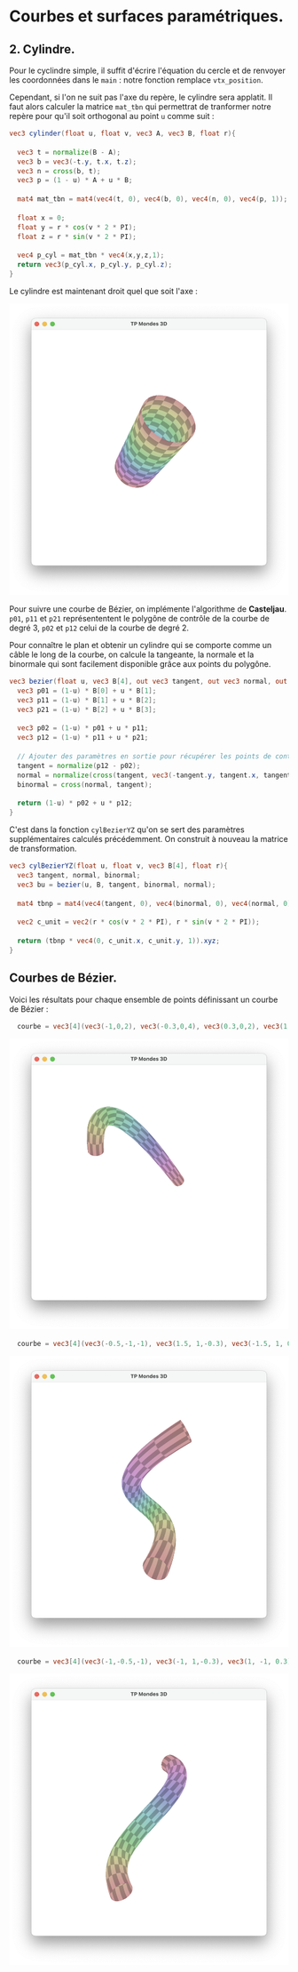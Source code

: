 # Courbes et surfaces paramétriques. 

## 2. Cylindre. 

Pour le cyclindre simple, il suffit d'écrire l'équation du cercle et de renvoyer les coordonnées dans le ```main``` : notre fonction remplace ```vtx_position```.

Cependant, si l'on ne suit pas l'axe du repère, le cylindre sera applatit. Il faut alors calculer la matrice ```mat_tbn``` qui permettrat de tranformer notre repère pour qu'il soit orthogonal au point ```u``` comme suit :

```glsl
vec3 cylinder(float u, float v, vec3 A, vec3 B, float r){

  vec3 t = normalize(B - A); 
  vec3 b = vec3(-t.y, t.x, t.z);
  vec3 n = cross(b, t);
  vec3 p = (1 - u) * A + u * B;

  mat4 mat_tbn = mat4(vec4(t, 0), vec4(b, 0), vec4(n, 0), vec4(p, 1));

  float x = 0;
  float y = r * cos(v * 2 * PI);
  float z = r * sin(v * 2 * PI);

  vec4 p_cyl = mat_tbn * vec4(x,y,z,1);
  return vec3(p_cyl.x, p_cyl.y, p_cyl.z);
}
```

Le cylindre est maintenant droit quel que soit l'axe : 

<p>
    <img src="cylinder.png">
</p>

Pour suivre une courbe de Bézier, on implémente l'algorithme de **Casteljau**.
```p01```, ```p11``` et ```p21``` représententent le polygône de contrôle de la courbe de degré 3, ```p02``` et ```p12``` celui de la courbe de degré 2. 

Pour connaître le plan et obtenir un cylindre qui se comporte comme un câble le long de la courbe, on calcule la tangeante, la normale et la binormale qui sont facilement disponible grâce aux points du polygône. 

```glsl
vec3 bezier(float u, vec3 B[4], out vec3 tangent, out vec3 normal, out vec3 binormal){
  vec3 p01 = (1-u) * B[0] + u * B[1];
  vec3 p11 = (1-u) * B[1] + u * B[2];
  vec3 p21 = (1-u) * B[2] + u * B[3];

  vec3 p02 = (1-u) * p01 + u * p11; 
  vec3 p12 = (1-u) * p11 + u * p21;

  // Ajouter des paramètres en sortie pour récupérer les points de contrôle.
  tangent = normalize(p12 - p02);
  normal = normalize(cross(tangent, vec3(-tangent.y, tangent.x, tangent.z)));
  binormal = cross(normal, tangent);

  return (1-u) * p02 + u * p12;
}
```

C'est dans la fonction ```cylBezierYZ``` qu'on se sert des paramètres supplémentaires calculés précédemment. On construit à nouveau la matrice de transformation. 

```glsl
vec3 cylBezierYZ(float u, float v, vec3 B[4], float r){
  vec3 tangent, normal, binormal;
  vec3 bu = bezier(u, B, tangent, binormal, normal);

  mat4 tbnp = mat4(vec4(tangent, 0), vec4(binormal, 0), vec4(normal, 0), vec4(bu, 1));

  vec2 c_unit = vec2(r * cos(v * 2 * PI), r * sin(v * 2 * PI));

  return (tbnp * vec4(0, c_unit.x, c_unit.y, 1)).xyz;
}
```

## Courbes de Bézier.

Voici les résultats pour chaque ensemble de points définissant un courbe de Bézier : 

```glsl
  courbe = vec3[4](vec3(-1,0,2), vec3(-0.3,0,4), vec3(0.3,0,2), vec3(1,0,-0.5));
```

<p>
    <img src="curve1.png">
</p>

```glsl
  courbe = vec3[4](vec3(-0.5,-1,-1), vec3(1.5, 1,-0.3), vec3(-1.5, 1, 0.3), vec3(0.5,-1,1));
```
<p>
    <img src="curve2.png">
</p>

```glsl
  courbe = vec3[4](vec3(-1,-0.5,-1), vec3(-1, 1,-0.3), vec3(1, -1, 0.3), vec3(1,0.5,1));
```

<p>
    <img src="curve3.png">
</p>
